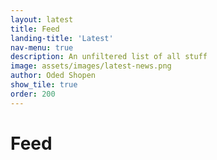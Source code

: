 ```yaml
---
layout: latest
title: Feed
landing-title: 'Latest'
nav-menu: true
description: An unfiltered list of all stuff
image: assets/images/latest-news.png
author: Oded Shopen
show_tile: true
order: 200
---
```


<h1>Feed</h1>
